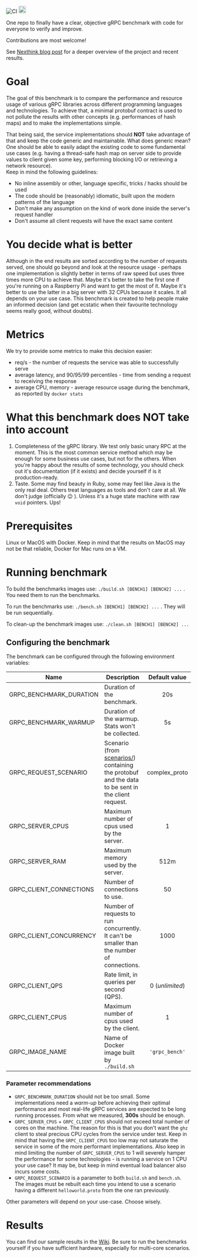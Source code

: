 ![CI](https://github.com/LesnyRumcajs/grpc_bench/workflows/CI/badge.svg)
[<img alt="Discord" src="https://img.shields.io/discord/932736311733915668.svg?style=for-the-badge&label=Discord&logo=discord" height="20">](https://discord.gg/NAjC2RRdPg)

One repo to finally have a clear, objective gRPC benchmark with code for everyone to verify and improve.

Contributions are most welcome!

See [Nexthink blog post](https://www.nexthink.com/blog/comparing-grpc-performance/) for a deeper overview of the project and recent results.

# Goal

The goal of this benchmark is to compare the performance and resource usage of various gRPC libraries across different programming languages and technologies. To achieve that, a minimal protobuf contract is used to not pollute the results with other concepts (e.g. performances of hash maps) and to make the implementations simple.

That being said, the service implementations should **NOT** take advantage of that and keep the code generic and maintainable. What does generic mean? One should be able to easily adapt the existing code to some fundamental use cases (e.g. having a thread-safe hash map on server side to provide values to client given some key, performing blocking I/O or retrieving a network resource).\
Keep in mind the following guidelines:
- No inline assembly or other, language specific, tricks / hacks should be used
- The code should be (reasonably) idiomatic, built upon the modern patterns of the language
- Don't make any assumption on the kind of work done inside the server's request handler
- Don't assume all client requests will have the exact same content

# You decide what is better

Although in the end results are sorted according to the number of requests served, one should go beyond and look at the resource usage - perhaps one implementation is slightly better in terms of raw speed but uses three times more CPU to achieve that. Maybe it's better to take the first one if you're running on a Raspberry Pi and want to get the most of it. Maybe it's better to use the latter in a big server with 32 CPUs because it scales. It all depends on your use case. This benchmark is created to help people make an informed decision (and get ecstatic when their favourite technology seems really good, without doubts).

# Metrics

We try to provide some metrics to make this decision easier:

* req/s - the number of requests the service was able to successfully serve
* average latency, and 90/95/99 percentiles - time from sending a request to receiving the response
* average CPU, memory - average resource usage during the benchmark, as reported by `docker stats`

# What this benchmark does NOT take into account

1. Completeness of the gRPC library. We test only basic unary RPC at the moment. This is the most common service method which may be enough for some business use cases, but not for the others. When you're happy about the results of some technology, you should check out it's documentation (if it exists) and decide yourself if is it production-ready.
2. Taste. Some may find beauty in Ruby, some may feel like Java is the only real deal. Others treat languages as tools and don't care at all. We don't judge (officially 😉 ). Unless it's a huge state machine with raw `void` pointers. Ups!


# Prerequisites
Linux or MacOS with Docker. Keep in mind that the results on MacOS may not be that reliable, Docker for Mac runs on a VM.

# Running benchmark
To build the benchmarks images use: `./build.sh [BENCH1] [BENCH2] ...` . You need them to run the benchmarks.

To run the benchmarks use: `./bench.sh [BENCH1] [BENCH2] ...` . They will be run sequentially.

To clean-up the benchmark images use: `./clean.sh [BENCH1] [BENCH2] ...`

## Configuring the benchmark
The benchmark can be configured through the following environment variables:

|**Name**|**Description**|**Default value**|
|--------|---------------|:---------------:|
|GRPC_BENCHMARK_DURATION|Duration of the benchmark.|20s|
|GRPC_BENCHMARK_WARMUP|Duration of the warmup. Stats won't be collected.|5s|
|GRPC_REQUEST_SCENARIO|Scenario (from [scenarios/](scenarios/)) containing the protobuf and the data to be sent in the client request.|complex_proto|
|GRPC_SERVER_CPUS|Maximum number of cpus used by the server.|1|
|GRPC_SERVER_RAM|Maximum memory used by the server.|512m|
|GRPC_CLIENT_CONNECTIONS|Number of connections to use.|50|
|GRPC_CLIENT_CONCURRENCY|Number of requests to run concurrently. It can't be smaller than the number of connections.|1000|
|GRPC_CLIENT_QPS|Rate limit, in queries per second (QPS).|0 (*unlimited*)|
|GRPC_CLIENT_CPUS|Maximum number of cpus used by the client.|1|
|GRPC_IMAGE_NAME|Name of Docker image built by `./build.sh`|`'grpc_bench'`|

### Parameter recommendations
* `GRPC_BENCHMARK_DURATION` should not be too small. Some implementations need a *warm-up* before achieving their optimal performance and most real-life gRPC services are expected to be long running processes. From what we measured, **300s** should be enough.
* `GRPC_SERVER_CPUS` + `GRPC_CLIENT_CPUS` should not exceed total number of cores on the machine. The reason for this is that you don't want the `ghz` client to steal precious CPU cycles from the service under test. Keep in mind that having the `GRPC_CLIENT_CPUS` too low may not saturate the service in some of the more performant implementations. Also keep in mind limiting the number of `GRPC_SERVER_CPUS` to 1 will severely hamper the performance for some technologies - is running a service on 1 CPU your use case? It may be, but keep in mind eventual load balancer also incurs some costs.
* `GRPC_REQUEST_SCENARIO` is a parameter to both `build.sh` and `bench.sh`. The images must be rebuilt each time you intend to use a scenario having a different `helloworld.proto` from the one ran previously.

Other parameters will depend on your use-case. Choose wisely.

# Results
You can find our sample results in the [Wiki](https://github.com/LesnyRumcajs/grpc_bench/wiki). Be sure to run the benchmarks yourself if you have sufficient hardware, especially for multi-core scenarios.


